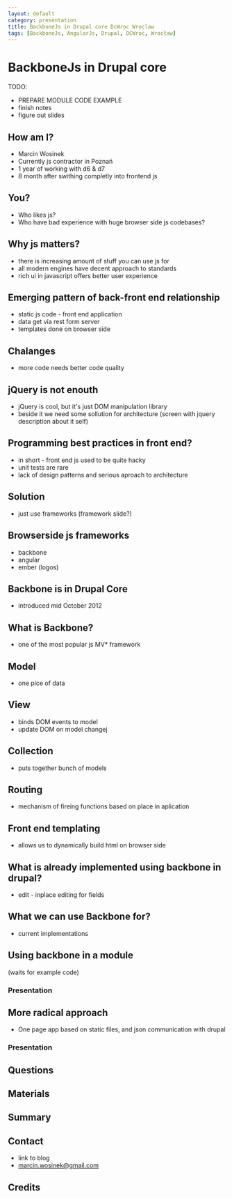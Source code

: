 ```yaml
---
layout: default
category: presentation
title: BackboneJs in Drupal core DcWroc Wroclaw
tags: [BackboneJs, AngularJs, Drupal, DCWroc, Wrocław]
---
```

# BackboneJs in Drupal core
TODO:

* PREPARE MODULE CODE EXAMPLE
* finish notes
* figure out slides

## How am I?
* Marcin Wosinek
* Currently js contractor in Poznań
* 1 year of working with d6 & d7
* 8 month after swithing completly into frontend js

## You?
* Who likes js?
* Who have bad experience with huge browser side js codebases?

## Why js matters?
* there is increasing amount of stuff you can use js for
* all modern engines have decent approach to standards
* rich ui in javascript offers better user experience

## Emerging pattern of back-front end relationship
* static js code - front end application
* data get via rest form server
* templates done on browser side

## Chalanges
* more code needs better code quality

## jQuery is not enouth
* jQuery is cool, but it's just DOM manipulation library 
* beside it we need some sollution for architecture
(screen with jquery description about it self)

## Programming best practices in front end?
* in short - front end js used to be quite hacky
* unit tests are rare
* lack of design patterns and serious aproach to architecture

## Solution
* just use frameworks
(framework slide?)

## Browserside js frameworks
* backbone
* angular
* ember 
(logos)

## Backbone is in Drupal Core
* introduced mid October 2012

## What is Backbone?
* one of the most popular js MV\* framework

## Model
* one pice of data 

## View
* binds DOM events to model
* update DOM on model changej 

## Collection
* puts together bunch of models

## Routing
* mechanism of fireing functions based on place in aplication

## Front end templating
* allows us to dynamically build html on browser side

## What is already implemented using backbone in drupal?
* edit - inplace editing for fields

## What we can use Backbone for?
* current implementations

## Using backbone in a module
(waits for example code)

### Presentation

## More radical approach
* One page app based on static files, and json communication with drupal

### Presentation

## Questions

## Materials

## Summary

## Contact
* link to blog
* marcin.wosinek@gmail.com

## Credits
